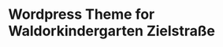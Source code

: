 Wordpress Theme for Waldorkindergarten Zielstraße
=================================================

